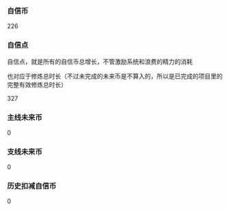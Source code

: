 ### 自信币
226

### 自信点
自信点，就是所有的自信币总增长，不管激励系统和浪费的精力的消耗

也对应于修炼总时长（不过未完成的未来币是不算入的，所以是已完成的项目里的完整有效修炼总时长）

327

### 主线未来币
0

### 支线未来币
0

### 历史扣减自信币
0
